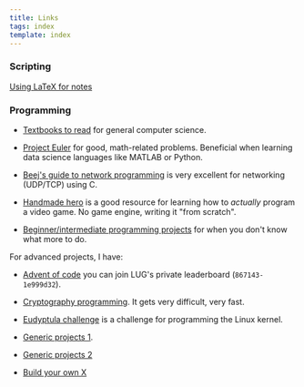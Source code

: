 ```yaml
---
title: Links
tags: index
template: index
---
```


### Scripting

[Using LaTeX for notes](https://castel.dev/post/lecture-notes-1/)

### Programming

* [Textbooks to read](https://teachyourselfcs.com/) for general computer science.

* [Project Euler](https://projecteuler.net/archives) for good, math-related problems. Beneficial when learning data science languages like MATLAB or Python.

* [Beej's guide to network programming](https://www.beej.us/guide/bgnet/) is very excellent for networking (UDP/TCP) using C.

* [Handmade hero](https://handmadehero.org/) is a good resource for learning how to _actually_ program a video game. No game engine, writing it "from scratch".

* [Beginner/intermediate programming projects](https://github.com/ashier/martyrs-mega-project/) for when you don't know what more to do.

For advanced projects, I have:

* [Advent of code](https://adventofcode.com/) you can join LUG's private leaderboard (`867143-1e999d32`).

* [Cryptography programming](https://cryptopals.com/). It gets very difficult, very fast.

* [Eudyptula challenge](https://github.com/agelastic/eudyptula/blob/master/README) is a challenge for programming the Linux kernel.

* [Generic projects 1](https://web.eecs.utk.edu/~azh/blog/challengingprojects.html).

* [Generic projects 2](https://web.eecs.utk.edu/~azh/blog/morechallengingprojects.html)

* [Build your own X](https://github.com/danistefanovic/build-your-own-x)
